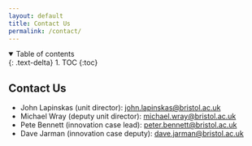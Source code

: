 ```yaml
---
layout: default
title: Contact Us
permalink: /contact/
---
```


<details open markdown="block">
<summary>
Table of contents
</summary>
{: .text-delta}
1. TOC
{:toc}
</details>

## Contact Us

* John Lapinskas (unit director): [john.lapinskas@bristol.ac.uk](mailto:john.lapinskas@bristol.ac.uk)
* Michael Wray (deputy unit director): [michael.wray@bristol.ac.uk](mailto:michael.wray@bristol.ac.uk)
* Pete Bennett (innovation case lead): [peter.bennett@bristol.ac.uk](mailto:peter.bennett@bristol.ac.uk)
* Dave Jarman (innovation case deputy): [dave.jarman@bristol.ac.uk](mailto:dave.jarman@bristol.ac.uk)